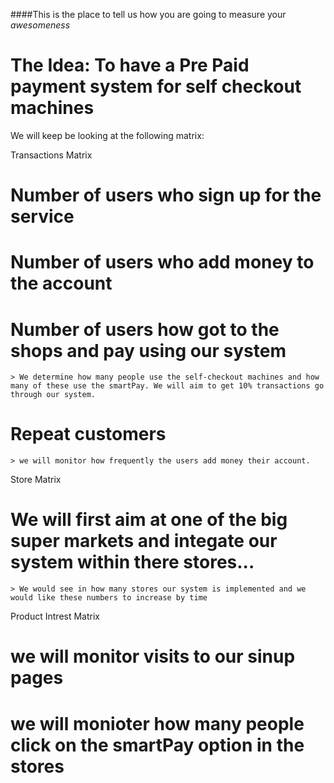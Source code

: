 ####This is the place to tell us how you are going to measure your _awesomeness_

# The Idea: To have a Pre Paid payment system for self checkout machines  

We will keep be looking at the following matrix: 

Transactions Matrix 
# Number of users who sign up for the service 
# Number of users who add money to the account 
# Number of users how got to the shops and pay using our system
	> We determine how many people use the self-checkout machines and how many of these use the smartPay. We will aim to get 10% transactions go through our system.
# Repeat customers
	> we will monitor how frequently the users add money their account. 



Store Matrix

# We will first aim at one of the big super markets and integate our system within there stores... 
	> We would see in how many stores our system is implemented and we would like these numbers to increase by time


Product Intrest Matrix
# we will monitor visits to our sinup pages
# we will monioter how many people click on the smartPay option in the stores








